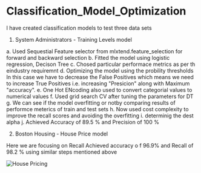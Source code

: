 # Classification_Model_Optimization

I have created classification models to test three data sets

1. System Administrators - Training Levels model

a. Used Sequestial Feature selector from mlxtend.feature_selection for forward and backward selection 
b.  Fitted the model using logistic regression, Decison Tree 
c. Chosed particular performace metrics as per th eindustry requiremnt 
d. Optimizing the model using the probility thresholds 
In this case we have to decrease the False Positives which means we need to increase True Positives i.e. increasing "Presicion"  along with Maximum "accuracy".
e. One Hot ENcoding also used to convert categorial values to numerical values
f. Used grid search CV after tuning the parameters for DT
g. We can see if the model overfitting or notby comparing  results of performce meterics of train and test sets
h. Now used cost complexity to improve the recall scores and avoiding the overfitting
i. determinig the dest alpha
j. Achieved Accuracy of 89.5 % and Precision of 100 % 

2. Boston Housing - House Price model 

Here we are focusing on Recall 
Achieved accuracy o f 96.9% and Recall of 98.2 % using similar steps mentioned above

![House Pricing ](/C:/Users/anagbhid/Downloads/House_price.jpg)


